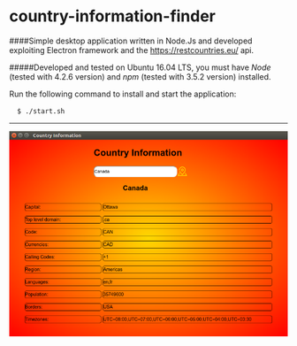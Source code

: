 # country-information-finder

####Simple desktop application written in Node.Js and developed exploiting Electron framework and the https://restcountries.eu/ api.

#####Developed and tested on Ubuntu 16.04 LTS, you must have *Node* (tested with 4.2.6 version) and *npm* (tested with 3.5.2 version) installed.

Run the following command to install and start the application:

```
  $ ./start.sh
```
----

![alt tag](https://raw.githubusercontent.com/AntonioFantini/country-information-finder/master/images/screenshot.png)
